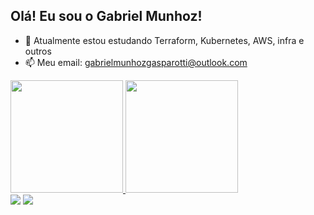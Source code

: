 ## Olá! Eu sou o Gabriel Munhoz!

- 🌱 Atualmente estou estudando Terraform, Kubernetes, AWS, infra e outros
- 📫 Meu email: gabrielmunhozgasparotti@outlook.com


<div>
  <a href="https://github.com/gabrielmunhoz1">
  <img height="180em" src="https://github-readme-stats.vercel.app/api?username=gabrielmunhoz1&show_icons=true&theme=onedark&include_all_commits=true&count_private=true"/>
  <img height="180em" src="https://github-readme-stats.vercel.app/api/top-langs/?username=gabrielmunhoz1&layout=compact&langs_count=7&theme=dark"/>
</div>
 <div>
  <a href = "mailto:gabrielmunhozgasparotti@outlook.com"><img src="https://img.shields.io/badge/-Gmail-%23333?style=for-the-badge&logo=gmail&logoColor=white" target="_blank"></a>
   <a href="https://www.linkedin.com/in/gabriel-munhoz-4a5289207/" target="_blank"><img src="https://img.shields.io/badge/-LinkedIn-%230077B5?style=for-the-badge&logo=linkedin&logoColor=white" target="_blank"></a>
 </div>
